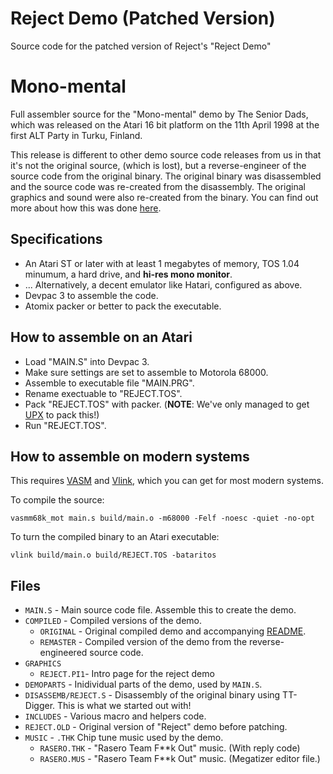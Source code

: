 # Reject Demo (Patched Version)
Source code for the patched version of Reject's "Reject Demo"

# Mono-mental

Full assembler source for the "Mono-mental" demo by The Senior Dads, which was released on the Atari 16 bit platform on the 11th April 1998 at the first ALT Party in Turku, Finland.

This release is different to other demo source code releases from us in that it's not the original source, (which is lost), but a reverse-engineer of the source code from the original binary. The original binary was disassembled and the source code was re-created from the disassembly. The original graphics and sound were also re-created from the binary. You can find out more about how this was done [here](https://github.com/theseniordads/monomental/blob/main/DOCS/README.md).

## Specifications

* An Atari ST or later with at least 1 megabytes of memory, TOS 1.04 minumum, a hard drive, and **hi-res mono monitor**.
* ... Alternatively, a decent emulator like Hatari, configured as above.
* Devpac 3 to assemble the code.
* Atomix packer or better to pack the executable.

## How to assemble on an Atari

* Load "MAIN.S" into Devpac 3.
* Make sure settings are set to assemble to Motorola 68000.
* Assemble to executable file "MAIN.PRG".
* Rename exectuable to "REJECT.TOS".
* Pack "REJECT.TOS" with packer. (**NOTE**: We've only managed to get [UPX](https://upx.github.io/) to pack this!)
* Run "REJECT.TOS".

## How to assemble on modern systems

This requires [VASM](http://sun.hasenbraten.de/vasm/https:/) and [Vlink](http://www.compilers.de/vlink.html), which you can get for most modern systems.

To compile the source:

`vasmm68k_mot main.s build/main.o -m68000 -Felf -noesc -quiet -no-opt`

To turn the compiled binary to an Atari executable:

`vlink build/main.o build/REJECT.TOS -bataritos`

## Files

* `MAIN.S` - Main source code file. Assemble this to create the demo.
* `COMPILED` - Compiled versions of the demo.
  * `ORIGINAL` - Original compiled demo and accompanying [README](https://github.com/theseniordads/reject/blob/main/COMPILED/ORIGINAL/README.TXT).
  * `REMASTER` - Compiled version of the demo from the reverse-engineered source code.
* `GRAPHICS` 
  * `REJECT.PI1`- Intro page for the reject demo
* `DEMOPARTS` - Inidividual parts of the demo, used by `MAIN.S`.
* `DISASSEMB/REJECT.S` - Disassembly of the original binary using TT-Digger. This is what we started out with!
* `INCLUDES` - Various macro and helpers code.
* `REJECT.OLD` - Original version of "Reject" demo before patching.
* `MUSIC` - `.THK` Chip tune music used by the demo.
  * `RASERO.THK` - "Rasero Team F**k Out" music. (With reply code)
  * `RASERO.MUS` - "Rasero Team F**k Out" music.    (Megatizer editor file.)
